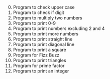 0. Program to check upper case
1. Program to check if digit 
2. Program to multiply two numbers
3. Program to print 0-9
4. Program to print numbers excluding 2 and 4
5. Program to print more numbers
6. Program to print straight line
7. Program to print diagonal line
8. Program to print a square
9. Program for Fizz Buzz
10. Program to print triangles
11. Program for prime factor
12. Program to print an integer
